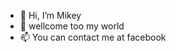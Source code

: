 - 👋 Hi, I’m Mikey
- 🌱 wellcome too my world
- 📫 You can contact me at facebook

<!---
AyushXMikey/AyushXMikey is a ✨ special ✨ repository because its `README.md` (this file) appears on your GitHub profile.
You can click the Preview link to take a look at your changes.
--->
